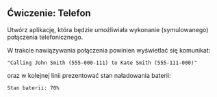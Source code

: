 ## Ćwiczenie: Telefon

Utwórz aplikację, która będzie umożliwiała wykonanie (symulowanego) połączenia telefonicznego.

W trakcie nawiązywania połączenia powinien wyświetlać się komunikat:

```
"Calling John Smith (555-000-111) to Kate Smith (555-111-000)"
```

oraz w kolejnej linii prezentować stan naładowania baterii:
```
Stan baterii: 70%
```